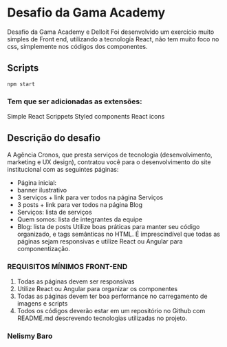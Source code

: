 # Desafio da Gama Academy

Desafio da Gama Academy e Delloit
Foi desenvolvido um exercício muito simples de Front end, utilizando a tecnología React, não tem muito foco no css, simplemente nos códigos dos componentes.

## Scripts

 `npm start`

### Tem que ser adicionadas as extensões:
Simple React Scrippets
Styled components
React icons

## Descrição do desafio
A Agência Cronos, que presta serviços de tecnologia (desenvolvimento, marketing e UX
design), contratou você para o desenvolvimento do site institucional com as seguintes
páginas:
- Página inicial:
- banner ilustrativo
- 3 serviços + link para ver todos na página Serviços
- 3 posts + link para ver todos na página Blog
- Serviços: lista de serviços
- Quem somos: lista de integrantes da equipe
- Blog: lista de posts
Utilize boas práticas para manter seu código organizado, e tags semânticas no HTML. É
imprescindível que todas as páginas sejam responsivas e utilize React ou Angular para
componentização.
### REQUISITOS MÍNIMOS FRONT-END
1. Todas as páginas devem ser responsivas
2. Utilize React ou Angular para organizar os componentes
3. Todas as páginas devem ter boa performance no carregamento de imagens e scripts
4. Todos os códigos deverão estar em um repositório no Github com README.md
descrevendo tecnologias utilizadas no projeto.

### Nelismy Baro

 


